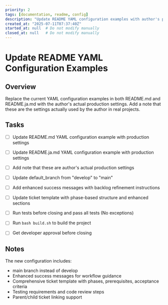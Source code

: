 ```yaml
---
priority: 2
tags: [documentation, readme, config]
description: "Update README YAML configuration examples with author's production settings"
created_at: "2025-07-11T07:37:40Z"
started_at: null  # Do not modify manually
closed_at: null   # Do not modify manually
---
```


# Update README YAML Configuration Examples

## Overview

Replace the current YAML configuration examples in both README.md and README.ja.md with the author's actual production settings. Add a note that these are the settings actually used by the author in real projects.

## Tasks

- [ ] Update README.md YAML configuration example with production settings
- [ ] Update README.ja.md YAML configuration example with production settings  
- [ ] Add note that these are author's actual production settings
- [ ] Update default_branch from "develop" to "main"
- [ ] Add enhanced success messages with backlog refinement instructions
- [ ] Update ticket template with phase-based structure and enhanced sections
- [ ] Run tests before closing and pass all tests (No exceptions)
- [ ] Run `bash build.sh` to build the project
- [ ] Get developer approval before closing


## Notes

The new configuration includes:
- main branch instead of develop
- Enhanced success messages for workflow guidance
- Comprehensive ticket template with phases, prerequisites, acceptance criteria
- Testing requirements and code review steps
- Parent/child ticket linking support
